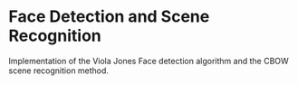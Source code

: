 # Face Detection and Scene Recognition

Implementation of the Viola Jones Face detection algorithm and the CBOW scene recognition method.